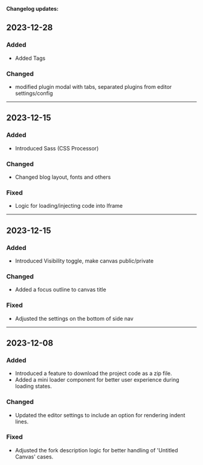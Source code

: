 **Changelog updates:**

## 2023-12-28

### Added

- Added Tags

### Changed

- modified plugin modal with tabs, separated plugins from editor settings/config

---

## 2023-12-15

### Added

- Introduced Sass (CSS Processor)

### Changed

- Changed blog layout, fonts and others

### Fixed

- Logic for loading/injecting code into Iframe

---

## 2023-12-15

### Added

- Introduced Visibility toggle, make canvas public/private

### Changed

- Added a focus outline to canvas title

### Fixed

- Adjusted the settings on the bottom of side nav

---

## 2023-12-08

### Added

- Introduced a feature to download the project code as a zip file.
- Added a mini loader component for better user experience during loading states.

### Changed

- Updated the editor settings to include an option for rendering indent lines.

### Fixed

- Adjusted the fork description logic for better handling of 'Untitled Canvas' cases.
